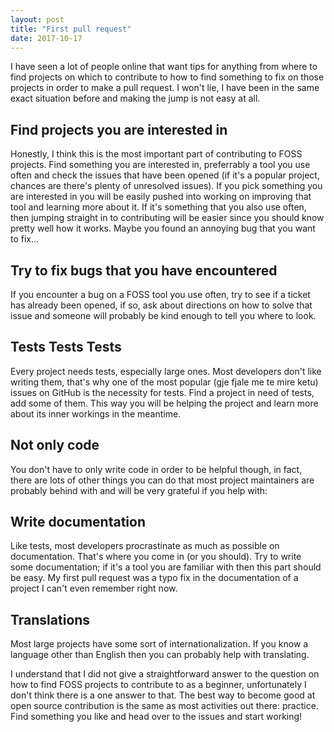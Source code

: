 ```yaml
---
layout: post
title: "First pull request"
date: 2017-10-17
---
```


I have seen a lot of people online that want tips for anything from where to
find projects on which to contribute to how to find something to fix on those
projects in order to make a pull request. I won't lie, I have been in the same
exact situation before and making the jump is not easy at all.

## Find projects you are interested in 
Honestly, I think this is the most important part of contributing to FOSS
projects. Find something you are interested in, preferrably a tool you use often
and check the issues that have been opened (if it's a popular project, chances
are there's plenty of unresolved issues). If you pick something you are
interested in you will be easily pushed into working on improving that tool and
learning more about it. If it's something that you also use often, then jumping
straight in to contributing will be easier since you should know pretty well how
it works. Maybe you found an annoying bug that you want to fix...

## Try to fix bugs that you have encountered
If you encounter a bug on a FOSS tool you use often, try to see if a ticket has
already been opened, if so, ask about directions on how to solve that issue and
someone will probably be kind enough to tell you where to look.

## Tests Tests Tests
Every project needs tests, especially large ones. Most developers don't like
writing them, that's why one of the most popular (gje fjale me te mire ketu)
issues on GitHub is the necessity for tests. Find a project in need of tests,
add some of them. This way you will be helping the project and learn more about
its inner workings in the meantime.

## Not only code
You don't have to only write code in order to be helpful though, in fact, there
are lots of other things you can do that most project maintainers are probably
behind with and will be very grateful if you help with:

## Write documentation
Like tests, most developers procrastinate as much as possible on documentation.
That's where you come in (or you should). Try to write some documentation; if
it's a tool you are familiar with then this part should be easy. My first pull
request was a typo fix in the documentation of a project I can't even remember
right now. 

## Translations
Most large projects have some sort of internationalization. If you know a
language other than English then you can probably help with translating.

I understand that I did not give a straightforward answer to the question on how
to find FOSS projects to contribute to as a beginner, unfortunately I don't
think there is a one answer to that. The best way to become good at
open source contribution is the same as most activities out there: practice.
Find something you like and head over to the issues and start working!
